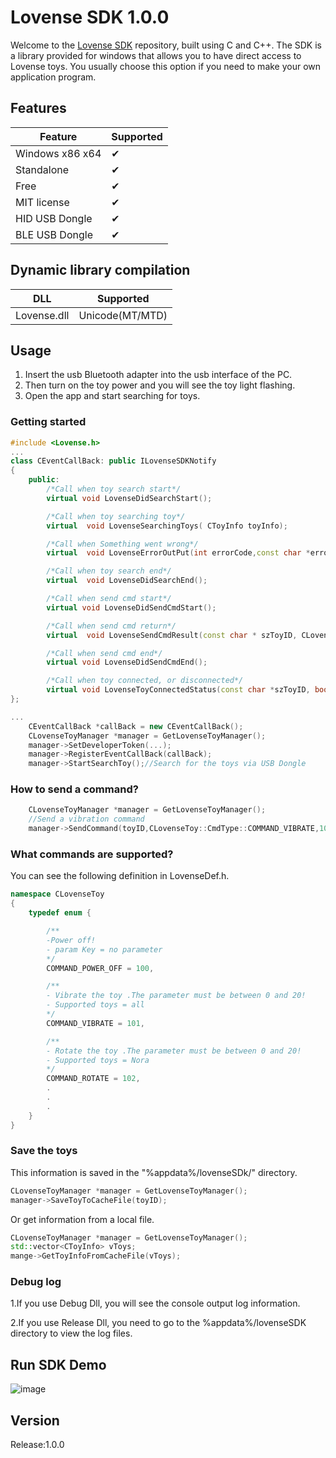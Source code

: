 # Lovense SDK  1.0.0

Welcome to the [Lovense SDK](https://zh.lovense.com/user/developer/info) repository, built using C and C++. The SDK is a library provided for windows that allows you to have direct access to Lovense toys. You usually choose this option if you need to make your own application program.

## Features

| Feature | Supported |
|----------|------------ |
| Windows x86 x64  | ✔ |
| Standalone | ✔ |
| Free | ✔ |
| MIT license | ✔ |
| HID USB Dongle | ✔ |
| BLE USB Dongle | ✔ |

## Dynamic library compilation

| DLL | Supported |
|----------|------------ |
| Lovense.dll  | Unicode(MT/MTD) |

## Usage
1. Insert the usb Bluetooth adapter into the usb interface of the PC.
2. Then turn on the toy power and you will see the toy light flashing.
3. Open the app and start searching for toys.

### Getting started

```c++
#include <Lovense.h>
...
class CEventCallBack: public ILovenseSDKNotify
{
	public:
		/*Call when toy search start*/
		virtual	void LovenseDidSearchStart();

		/*Call when toy searching toy*/
		virtual  void LovenseSearchingToys( CToyInfo toyInfo);

		/*Call when Something went wrong*/
		virtual  void LovenseErrorOutPut(int errorCode,const char *errorMsg);

		/*Call when toy search end*/
		virtual  void LovenseDidSearchEnd();

		/*Call when send cmd start*/
		virtual	void LovenseDidSendCmdStart();

		/*Call when send cmd return*/
		virtual  void LovenseSendCmdResult(const char * szToyID, CLovenseToy::CmdType cmd,const char *result,CLovenseToy::Error errorCode);

		/*Call when send cmd end*/
		virtual	void LovenseDidSendCmdEnd();

		/*Call when toy connected, or disconnected*/
		virtual void LovenseToyConnectedStatus(const char *szToyID, bool isConnected) ;
};

...
	CEventCallBack *callBack = new CEventCallBack();
	CLovenseToyManager *manager = GetLovenseToyManager();
	manager->SetDeveloperToken(...);
	manager->RegisterEventCallBack(callBack);
	manager->StartSearchToy();//Search for the toys via USB Dongle
```

### How to send a command?

```c++
	CLovenseToyManager *manager = GetLovenseToyManager();
	//Send a vibration command
	manager->SendCommand(toyID,CLovenseToy::CmdType::COMMAND_VIBRATE,10);

```

### What commands are supported?
You can see the following definition in LovenseDef.h.
```c++
namespace CLovenseToy
{
	typedef enum {

		/**
		-Power off!
		- param Key = no parameter
		*/
		COMMAND_POWER_OFF = 100,

		/**
		- Vibrate the toy .The parameter must be between 0 and 20!
		- Supported toys = all
		*/
		COMMAND_VIBRATE = 101,

		/**
		- Rotate the toy .The parameter must be between 0 and 20!
		- Supported toys = Nora
		*/
		COMMAND_ROTATE = 102,
		.
		.
		.
	}
}
```
### Save the toys
This information is saved in the "%appdata%/lovenseSDk/" directory.
```cpp
CLovenseToyManager *manager = GetLovenseToyManager();
manager->SaveToyToCacheFile(toyID);
```
Or get information from a local file.
```cpp
CLovenseToyManager *manager = GetLovenseToyManager();
std::vector<CToyInfo> vToys;
mange->GetToyInfoFromCacheFile(vToys);
```
### Debug log
1.If you use Debug Dll, you will see the console output log information.

2.If you use Release Dll, you need to go to the %appdata%/lovenseSDK directory to view the log files.
## Run SDK Demo
![image](https://github.com/licaifuGit/test_SDK/blob/master/Test.png)
## Version
Release:1.0.0
